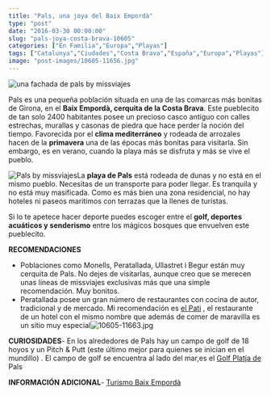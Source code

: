 ```yaml
---
title: "Pals, una joya del Baix Empordà"
type: "post"
date: "2016-03-30 00:00:00"
slug: "pals-joya-costa-brava-10605"
categories: ["En Familia","Europa","Playas"]
tags: ["Catalunya","Ciudades","Costa Brava","España","Europa","Playas"]
image: "post-images/10605-11656.jpg"
---
```


   
  
![una fachada de pals by missviajes](post-images/10605-11656.jpg)  
  
   
  
Pals es una pequeña población situada en una de las comarcas más bonitas de Girona, en el **Baix Empordà, cerquita de la Costa Brava**. Este pueblecito de tan solo 2400 habitantes posee un precioso casco antiguo con calles estrechas, murallas y casonas de piedra que hace perder la noción del tiempo. Favorecida por el **clima mediterráneo** y rodeada de arrozales hacen de la **primavera** una de las épocas más bonitas para visitarla. Sin embargo, es en verano, cuando la playa más se disfruta y más se vive el pueblo.  
  
![Pals by missviajes](post-images/10605-11661.jpg "Pals by missviajes")La **playa de Pals** está rodeada de dunas y no está en el mismo pueblo. Necesitas de un transporte para poder llegar. Es tranquila y no está muy masificada. Como es más bien una zona residencial, no hay hoteles ni paseos maritimos con terrazas que la llenes de turistas.  
  
Si lo te apetece hacer deporte puedes escoger entre el **golf, deportes acuáticos y senderismo** entre los mágicos bosques que envuelven este pueblecito.  
  
**RECOMENDACIONES**

- Poblaciones como Monells, Peratallada, Ullastret i Begur están muy cerquita de Pals. No dejes de visitarlas, aunque creo que se merecen unas líneas de missviajes exclusivas más que una simple recomendación. Muy bonitos.
- Peratallada posee un gran número de restaurantes con cocina de autor, tradicional y de mercado. Mi recomendación es [el Pati](http://www.hotelelpati.net/cat/index.htm) , el restaurante de un hotel con el mismo nombre que además de comer de maravilla es un sitio muy especial![10605-11663.jpg](post-images/10605-11663.jpg "10605-11663.jpg")

**CURIOSIDADES**- En los alrededores de Pals hay un campo de golf de 18 hoyos y un Pitch &amp; Putt (este último mejor para quienes se inician en el mundillo) . El campo de golf se encuentra al lado del mar,es el [Golf Platja de](http://www.golfplatjadepals.com/) Pals

**INFORMACIÓN ADICIONAL**- [Turismo Baix Empordà](http://www.visitpals.com/es/homeDefault.aspx?ACCIO=PORTALENC&NIVELL=6579D32CB08575F9BB1661DC2C112C3AB9F30686E0159B02)